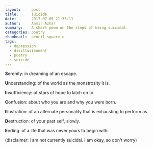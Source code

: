 ```yaml
---
layout:     post
title:      suicide
date:       2017-07-05 21:35:11
author:     Aamir Azhar
summary:    A short poem on the steps of being suicidal.
categories: poetry
thumbnail:  pencil-square-o
tags:
  - depression
  - disillusionment
  - poetry
  - suicide
---
```

**S**erenity: in dreaming of an escape.

**U**nderstanding: of the world as the monstrosity it is.

**I**nsufficiency: of stars of hope to latch on to.

**C**onfusion: about who you are and why you were born.

**I**llustration: of an alternate personality that is exhausting to perform as.

**D**estruction: of your past self, slowly.

**E**nding: of a life that was never yours to begin with.

(disclaimer: i am not currently suicidal. i am okay, so don't worry)
